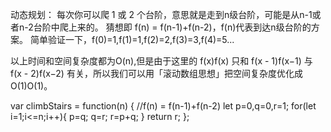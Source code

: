 动态规划：
每次你可以爬 1 或 2 个台阶，意思就是走到n级台阶，可能是从n-1或者n-2台阶中爬上来的。
猜想即 f(n) = f(n-1)+f(n-2)，f(n)代表到达n级台阶的方案。
简单验证一下，f(0)=1,f(1)=1,f(2)=2,f(3)=3,f(4)=5...

以上时间和空间复杂度都为O(n),但是由于这里的 f(x)f(x) 只和 f(x - 1)f(x−1) 与 f(x - 2)f(x−2) 有关，所以我们可以用「滚动数组思想」把空间复杂度优化成 O(1)O(1)。

var climbStairs = function(n) {
    //f(n) = f(n-1)+f(n-2)
    let p=0,q=0,r=1;
    for(let i=1;i<=n;i++){
        p=q;
        q=r;
        r=p+q;
    }
    return r;
};


